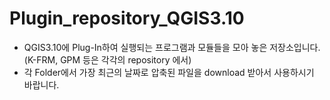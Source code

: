 # Plugin_repository_QGIS3.10
* QGIS3.10에 Plug-In하여 실행되는 프로그램과 모듈들을 모아 놓은 저장소입니다.  
    (K-FRM, GPM 등은 각각의 repository 에서)      
* 각 Folder에서 가장 최근의 날짜로 압축된 파일을 download 받아서 사용하시기 바랍니다.
